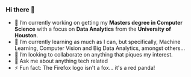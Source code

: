 ### Hi there 👋


- 🔭 I’m currently working on getting my **Masters degree in Computer Science** with a focus on **Data Analytics** from the **University of Houston**.
- 🌱 I’m currently learning as much as I can, but specifically, Machine Learning, Computer Vision and Big Data Analytics, amongst others...
- 👯 I’m looking to collaborate on anything that piques my interest.
- 💬 Ask me about anything tech related
- ⚡ Fun fact: The Firefox logo isn't a fox… it's a red panda!

